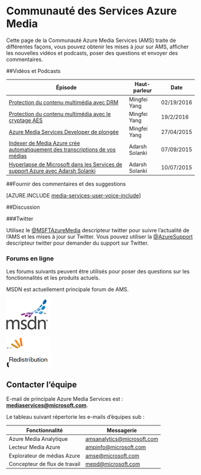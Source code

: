 <properties
    pageTitle="Vue d’ensemble de la Communauté des Services multimédia pour Azure | Microsoft Azure"
    description="Cette page de la Communauté Azure Media Services (AMS) traite de différentes façons, vous pouvez obtenir les mises à jour de l’AMS, consultez les nouvelles vidéos et podcasts, poser des questions et envoyer des commentaires. "
    services="media-services"
    documentationCenter=""
    authors="juliako"
    manager="erikre"
    editor=""/>

<tags
    ms.service="media-services"
    ms.workload="media"
    ms.tgt_pltfrm="na"
    ms.devlang="dotnet"
    ms.topic="article"
    ms.date="09/26/2016"  
    ms.author="juliako"/>

# <a name="azure-media-services-community"></a>Communauté des Services Azure Media  

Cette page de la Communauté Azure Media Services (AMS) traite de différentes façons, vous pouvez obtenir les mises à jour sur AMS, afficher les nouvelles vidéos et podcasts, poser des questions et envoyer des commentaires.   

##<a name="videos-and-podcasts"></a>Vidéos et Podcasts

Épisode|Haut-parleur|Date
---|---|---
[Protection du contenu multimédia avec DRM](https://azure.microsoft.com/documentation/videos/azurefridayprotectingyourmediacontentdrm/)|Mingfei Yang|02/19/2016
[Protection du contenu multimédia avec le cryptage AES](https://azure.microsoft.com/documentation/videos/azure-media-services-protecting-your-media-content-with-aes-encryption/)|Mingfei Yang|19/2/2016
[Azure Media Services Developer de plongée](https://azure.microsoft.com/documentation/videos/build-2015-azure-media-services-developer-deep-dive/)|Mingfei Yang|27/04/2015
[Indexer de Media Azure crée automatiquement des transcriptions de vos médias](https://azure.microsoft.com/documentation/videos/azure-media-indexer-autoatically-creates-transcripts-for-your-media-with-adarsh-solanki/)|Adarsh Solanki|07/09/2015
[Hyperlapse de Microsoft dans les Services de support Azure avec Adarsh Solanki](https://azure.microsoft.com/documentation/videos/microsoft-hyperlapse-in-azure-media-services-with-adarsh-solanki/)|Adarsh Solanki|10/07/2015

##<a name="provide-feedback-and-make-suggestions"></a>Fournir des commentaires et des suggestions

[AZURE.INCLUDE [media-services-user-voice-include](../../includes/media-services-user-voice-include.md)]

##<a name="discussion"></a>Discussion

###<a name="twitter"></a>Twitter

Utilisez le [@MSFTAzureMedia](https://twitter.com/MSFTAzureMedia) descripteur twitter pour suivre l’actualité de l’AMS et les mises à jour sur Twitter. Vous pouvez utiliser la [@AzureSupport](https://twitter.com/azuresupport) descripteur twitter pour demander du support sur Twitter.  
 
### <a name="online-forums"></a>Forums en ligne

Les forums suivants peuvent être utilisés pour poser des questions sur les fonctionnalités et les produits actuels.

MSDN est actuellement principale forum de AMS.

[![MSDN](./media/media-services-community/msdn.png)](https://social.msdn.microsoft.com/forums/azure/home?forum=MediaServices) 

[![StackOverflow](./media/media-services-community/stack-overflow.png)](http://stackoverflow.com/questions/tagged/azure-media-services) 

## <a name="contact-the-team"></a>Contacter l’équipe

E-mail de principale Azure Media Services est : **mediaservices@microsoft.com**.

Le tableau suivant répertorie les e-mails d’équipes sub :

Fonctionnalité|Messagerie
---|---
Azure Media Analytique|amsanalytics@microsoft.com
Lecteur Media Azure|ampinfo@microsoft.com 
Explorateur de médias Azure|amse@microsoft.com
Concepteur de flux de travail|mepd@microsoft.com
